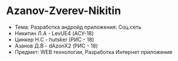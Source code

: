 # Azanov-Zverev-Nikitin

- Тема: Разработка андройд приложения: Соц.сеть
- Никитин Л.А - LevUE4 (АСУ-18) 
- Цинкер Н.С - hutsker (РИС - 18) 
- Азанов Д.В  - dAzonX2 (РИС - 18) 
- Предмет: WEB технологии, Разработка Интернет приложения
